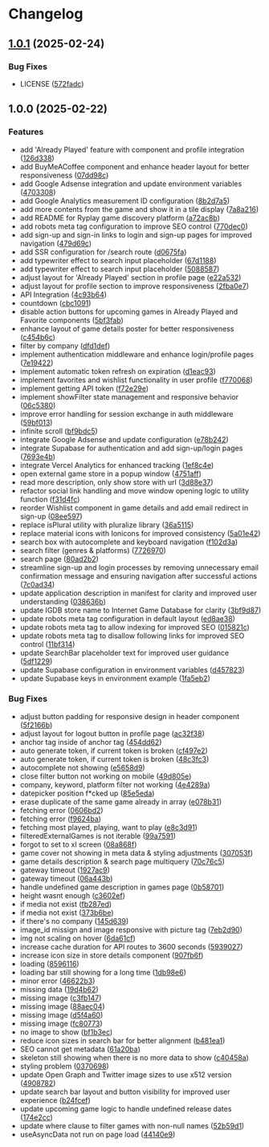 # Changelog

## [1.0.1](https://github.com/fachryafrz/ryplay/compare/v1.0.0...v1.0.1) (2025-02-24)


### Bug Fixes

* LICENSE ([572fadc](https://github.com/fachryafrz/ryplay/commit/572fadc32d0dee9428ba4e5b53562f31bb31c26a))

## 1.0.0 (2025-02-22)


### Features

* add 'Already Played' feature with component and profile integration ([126d338](https://github.com/fachryafrz/ryplay/commit/126d338c6df2b4d1b50f0e1db2cee22d93e11cba))
* add BuyMeACoffee component and enhance header layout for better responsiveness ([07dd98c](https://github.com/fachryafrz/ryplay/commit/07dd98caef305011b490da3b65590e3032bdae0f))
* add Google Adsense integration and update environment variables ([4703308](https://github.com/fachryafrz/ryplay/commit/4703308a05257c11d2138c74e1e3a57c48624c67))
* add Google Analytics measurement ID configuration ([8b2d7a5](https://github.com/fachryafrz/ryplay/commit/8b2d7a5c81447ed75a326bc2b6d0c20ef83ff2ea))
* add more contents from the game and show it in a tile display ([7a8a216](https://github.com/fachryafrz/ryplay/commit/7a8a2168900ce462cc05fcb556ae24dcf483f1f8))
* add README for Ryplay game discovery platform ([a72ac8b](https://github.com/fachryafrz/ryplay/commit/a72ac8b363ac8ece3887da6affb769c2314d2357))
* add robots meta tag configuration to improve SEO control ([770dec0](https://github.com/fachryafrz/ryplay/commit/770dec0059b49f4776ed1e59cbfa47a7b38b7287))
* add sign-up and sign-in links to login and sign-up pages for improved navigation ([479d69c](https://github.com/fachryafrz/ryplay/commit/479d69c1528db4e6f26a4cbf176a872c486c69a7))
* add SSR configuration for /search route ([d0675fa](https://github.com/fachryafrz/ryplay/commit/d0675fa994d0c732e633992546895093875226fb))
* add typewriter effect to search input placeholder ([67d1188](https://github.com/fachryafrz/ryplay/commit/67d118833d952205d2e980d50b254cc0153f67d6))
* add typewriter effect to search input placeholder ([5088587](https://github.com/fachryafrz/ryplay/commit/5088587f7c47d27d829f443362f583bae3dda948))
* adjust layout for 'Already Played' section in profile page ([e22a532](https://github.com/fachryafrz/ryplay/commit/e22a532523bade9fcf0153b6ab9287b35e8c1d01))
* adjust layout for profile section to improve responsiveness ([2fba0e7](https://github.com/fachryafrz/ryplay/commit/2fba0e71e9d3244070bd86ade343c357efbb09ff))
* API Integration ([4c93b64](https://github.com/fachryafrz/ryplay/commit/4c93b64ee527d66e10e92255b26f34a53060df86))
* countdown ([cbc1091](https://github.com/fachryafrz/ryplay/commit/cbc109166383dde53a1486ca0d6c6e61ab228397))
* disable action buttons for upcoming games in Already Played and Favorite components ([5bf3fab](https://github.com/fachryafrz/ryplay/commit/5bf3fabc2d6f2e8bcf0c9db40c979f485875b0fb))
* enhance layout of game details poster for better responsiveness ([c454b6c](https://github.com/fachryafrz/ryplay/commit/c454b6ccfd01eddce892eb3f70827192837f9083))
* filter by company ([dfd1def](https://github.com/fachryafrz/ryplay/commit/dfd1def0088291f796525d45ec16402e0e46ed4b))
* implement authentication middleware and enhance login/profile pages ([7e19422](https://github.com/fachryafrz/ryplay/commit/7e19422a5bc4d780790b05416359f0498bd382c0))
* implement automatic token refresh on expiration ([d1eac93](https://github.com/fachryafrz/ryplay/commit/d1eac9315f58365923107e2a8fd7fd7fc181c4a3))
* implement favorites and wishlist functionality in user profile ([f770068](https://github.com/fachryafrz/ryplay/commit/f770068936cc2bef6dabfbbbbc88235c4b3acc98))
* implement getting API token ([f72e29e](https://github.com/fachryafrz/ryplay/commit/f72e29e6f6df895ce807648a28261d042fee34a1))
* implement showFilter state management and responsive behavior ([06c5380](https://github.com/fachryafrz/ryplay/commit/06c538051939fab9e7830e7bf5c4f43a6fa9aa2a))
* improve error handling for session exchange in auth middleware ([59bf013](https://github.com/fachryafrz/ryplay/commit/59bf0137a2353f0a4eecd1b98e1b8e948a30c8de))
* infinite scroll ([bf9bdc5](https://github.com/fachryafrz/ryplay/commit/bf9bdc501f95aed515dd47636937f900afca1907))
* integrate Google Adsense and update configuration ([e78b242](https://github.com/fachryafrz/ryplay/commit/e78b242252759404567b8b5d87904a8ad4dd6300))
* integrate Supabase for authentication and add sign-up/login pages ([7693e4b](https://github.com/fachryafrz/ryplay/commit/7693e4b143c29bb02413d343e251b836de68ff43))
* integrate Vercel Analytics for enhanced tracking ([1ef8c4e](https://github.com/fachryafrz/ryplay/commit/1ef8c4e368d9e0a2048d49eaa9466941b3b4a964))
* open external game store in a popup window ([4751aff](https://github.com/fachryafrz/ryplay/commit/4751aff499c2c4b1c41c49f17077ea7c2ce371e3))
* read more description, only show store with url ([3d88e37](https://github.com/fachryafrz/ryplay/commit/3d88e37e8a659cb88e96bee45f653b49d9910ca1))
* refactor social link handling and move window opening logic to utility function ([f31d4fc](https://github.com/fachryafrz/ryplay/commit/f31d4fc022aadcf880cffa931efa7f45913093a9))
* reorder Wishlist component in game details and add email redirect in sign-up ([08ee597](https://github.com/fachryafrz/ryplay/commit/08ee5978099131ef2e406ea21067119873b8178e))
* replace isPlural utility with pluralize library ([36a5115](https://github.com/fachryafrz/ryplay/commit/36a5115a70729ad8aacbf19c3e078d7f3cc8fc9b))
* replace material icons with Ionicons for improved consistency ([5a01e42](https://github.com/fachryafrz/ryplay/commit/5a01e42675936c051caf45f47ce47967b87e4823))
* search box with autocomplete and keyboard navigation ([f102d3a](https://github.com/fachryafrz/ryplay/commit/f102d3ab81792ddf992dbadc1c7d03ee84268907))
* search filter (genres & platforms) ([7726970](https://github.com/fachryafrz/ryplay/commit/772697058e1626e5cfc828d4a14337ee3e24a2c0))
* search page ([80ad2b2](https://github.com/fachryafrz/ryplay/commit/80ad2b2894f8dc614638311aedfefc534583c5af))
* streamline sign-up and login processes by removing unnecessary email confirmation message and ensuring navigation after successful actions ([7c0ad34](https://github.com/fachryafrz/ryplay/commit/7c0ad348598620bb3572b8bae4e231ddba3b70f8))
* update application description in manifest for clarity and improved user understanding ([038636b](https://github.com/fachryafrz/ryplay/commit/038636b7c706422eaa041582329abcdcc244efd1))
* update IGDB store name to Internet Game Database for clarity ([3bf9d87](https://github.com/fachryafrz/ryplay/commit/3bf9d871c01e516a5ae4cc023a8d9cb784208718))
* update robots meta tag configuration in default layout ([ed8ae38](https://github.com/fachryafrz/ryplay/commit/ed8ae38e4a5ec771064f7c659237a7607a343405))
* update robots meta tag to allow indexing for improved SEO ([015821c](https://github.com/fachryafrz/ryplay/commit/015821c76a14eb024b9064cad28468c1cf54295f))
* update robots meta tag to disallow following links for improved SEO control ([11bf314](https://github.com/fachryafrz/ryplay/commit/11bf3146c753e3432bf4beea171f967767f6cc59))
* update SearchBar placeholder text for improved user guidance ([5df1229](https://github.com/fachryafrz/ryplay/commit/5df1229e95c6b92d41084dbfe9170ad7f81573c8))
* update Supabase configuration in environment variables ([d457823](https://github.com/fachryafrz/ryplay/commit/d45782337a514e4d7effc7f847f5078ceebc23ed))
* update Supabase keys in environment example ([1fa5eb2](https://github.com/fachryafrz/ryplay/commit/1fa5eb2fcdcc35d88247ad9bc5160075e4c0491c))


### Bug Fixes

* adjust button padding for responsive design in header component ([5f2166b](https://github.com/fachryafrz/ryplay/commit/5f2166bdd4390016704e93346ee4c88e4dc21bb0))
* adjust layout for logout button in profile page ([ac32f38](https://github.com/fachryafrz/ryplay/commit/ac32f38bfaddd8d87d3803f5fc66570ed46e5dfb))
* anchor tag inside of anchor tag ([454dd62](https://github.com/fachryafrz/ryplay/commit/454dd621f644eef935835d118c6e41e8dae3836e))
* auto generate token, if current token is broken ([cf497e2](https://github.com/fachryafrz/ryplay/commit/cf497e253e907683b4272529c410a6db11bf6c44))
* auto generate token, if current token is broken ([48c3fc3](https://github.com/fachryafrz/ryplay/commit/48c3fc366072c1e739cfd31e816ba5246a923da9))
* autocomplete not showing ([e5658d9](https://github.com/fachryafrz/ryplay/commit/e5658d913126a8657736e6a534caee0595c5e6c4))
* close filter button not working on mobile ([49d805e](https://github.com/fachryafrz/ryplay/commit/49d805e135e4102d4b5c2d43a68615cb81aefed2))
* company, keyword, platform filter not working ([4e4289a](https://github.com/fachryafrz/ryplay/commit/4e4289a3379da8ab2578fca7e5c4ebb825492b35))
* datepicker position f*cked up ([85e5eda](https://github.com/fachryafrz/ryplay/commit/85e5eda2d00c83151aa0bdb5cbe2223ba0dc2a0b))
* erase duplicate of the same game already in array ([e078b31](https://github.com/fachryafrz/ryplay/commit/e078b3119b6ea39cf89ba01d163a1cc0f35172fd))
* fetching error ([0606bd2](https://github.com/fachryafrz/ryplay/commit/0606bd235470e9056158e26d9b0f402b4529ce4a))
* fetching error ([f9624ba](https://github.com/fachryafrz/ryplay/commit/f9624ba4d0dd0b2c75fa08deee3d38835f53e156))
* fetching most played, playing, want to play ([e8c3d91](https://github.com/fachryafrz/ryplay/commit/e8c3d91e05bb450bc179afe53faf8de075873f6f))
* filteredExternalGames is not iterable ([99a7591](https://github.com/fachryafrz/ryplay/commit/99a7591176a029f7b712c1b314bc9b8b9809e052))
* forgot to set to xl screen ([08a868f](https://github.com/fachryafrz/ryplay/commit/08a868f5bd3514be40c4c108048b8954bfc31d6f))
* game cover not showing in meta data & styling adjustments ([307053f](https://github.com/fachryafrz/ryplay/commit/307053ffb2839c3f1cbec865c9e31c1345483a03))
* game details description & search page multiquery ([70c76c5](https://github.com/fachryafrz/ryplay/commit/70c76c56068d32ffbe0d96dc63f0788b86aaf206))
* gateway timeout ([1927ac9](https://github.com/fachryafrz/ryplay/commit/1927ac9c68c03925ea3f9c6743814136eb7b6700))
* gateway timeout ([06a443b](https://github.com/fachryafrz/ryplay/commit/06a443bf20e922bd50919630ade4c61591dca198))
* handle undefined game description in games page ([0b58701](https://github.com/fachryafrz/ryplay/commit/0b58701a675947310d01f8f53b80ad9b52829e98))
* height wasnt enough ([c3602ef](https://github.com/fachryafrz/ryplay/commit/c3602efae11fce4ad7be3aa39d72534ad5f68111))
* if media not exist ([fb287ed](https://github.com/fachryafrz/ryplay/commit/fb287ed7f67beba7829b7ba2e388bd0712d58cb1))
* if media not exist ([373b6be](https://github.com/fachryafrz/ryplay/commit/373b6be0b824343df7fac32cd0c24afd47dc7189))
* if there's no company ([145d639](https://github.com/fachryafrz/ryplay/commit/145d6395846c78c58eb8f185547687544aa2e036))
* image_id missign and image responsive with picture tag ([7eb2d90](https://github.com/fachryafrz/ryplay/commit/7eb2d900aec62acc3ee527f28256d8dafe6c3427))
* img not scaling on hover ([6da61cf](https://github.com/fachryafrz/ryplay/commit/6da61cf915f55a01519bf64a667e71b557d2c2b1))
* increase cache duration for API routes to 3600 seconds ([5939027](https://github.com/fachryafrz/ryplay/commit/5939027da32fbea56c0edb46285df736abf8a50d))
* increase icon size in store details component ([907fb6f](https://github.com/fachryafrz/ryplay/commit/907fb6f0230d553baf705e26d6ca3871daf15047))
* loading ([8596116](https://github.com/fachryafrz/ryplay/commit/8596116129a06508cfc4233db2fcc8c537880e8e))
* loading bar still showing for a long time ([1db98e6](https://github.com/fachryafrz/ryplay/commit/1db98e6ef984348a49b71f195c7c3f3df13a4ea5))
* minor error ([46622b3](https://github.com/fachryafrz/ryplay/commit/46622b304ab512cc060a1a356fba4299d7ece118))
* missing data ([19d4b62](https://github.com/fachryafrz/ryplay/commit/19d4b62290edf410faa0511bca6552bff82114df))
* missing image ([c3fb147](https://github.com/fachryafrz/ryplay/commit/c3fb14751d526f273c70d825d74853502a1a94b3))
* missing image ([88aec04](https://github.com/fachryafrz/ryplay/commit/88aec041c7b230c19931fc08234abfbf521036b3))
* missing image ([d5f4a60](https://github.com/fachryafrz/ryplay/commit/d5f4a605471c7b04fc89c047b4a402643705187d))
* missing image ([fc80773](https://github.com/fachryafrz/ryplay/commit/fc807734cbe4001bc1d48555633b1186ba3554a9))
* no image to show ([bf1b3ec](https://github.com/fachryafrz/ryplay/commit/bf1b3ece19484e4d612f71b2bc41c11260c0e368))
* reduce icon sizes in search bar for better alignment ([b481ea1](https://github.com/fachryafrz/ryplay/commit/b481ea1d505dc86c3c9af1fde8e9a9cbe72c7b48))
* SEO cannot get metadata ([61a20ba](https://github.com/fachryafrz/ryplay/commit/61a20baee3497abcf2f6e2268c56deec98139929))
* skeleton still showing when there is no more data to show ([c40458a](https://github.com/fachryafrz/ryplay/commit/c40458a353d52e121ca73d558a9949179b45d7aa))
* styling problem ([0370698](https://github.com/fachryafrz/ryplay/commit/0370698cfbcce59dc8e4564a36ae4203498fc71b))
* update Open Graph and Twitter image sizes to use x512 version ([4908782](https://github.com/fachryafrz/ryplay/commit/4908782951ab45aca3a14670f99381a3a5864009))
* update search bar layout and button visibility for improved user experience ([b24fcef](https://github.com/fachryafrz/ryplay/commit/b24fcefba067722a85c1619ac09ccfe42f8dc27a))
* update upcoming game logic to handle undefined release dates ([174e2cc](https://github.com/fachryafrz/ryplay/commit/174e2ccadb280c1fb7a9b198cdafc0a663b88105))
* update where clause to filter games with non-null names ([52b59d1](https://github.com/fachryafrz/ryplay/commit/52b59d1d7cc37c75997fc158914b219844f48159))
* useAsyncData not run on page load ([44140e9](https://github.com/fachryafrz/ryplay/commit/44140e9b3c7ab3731c6a116649eef51619adf9ad))
